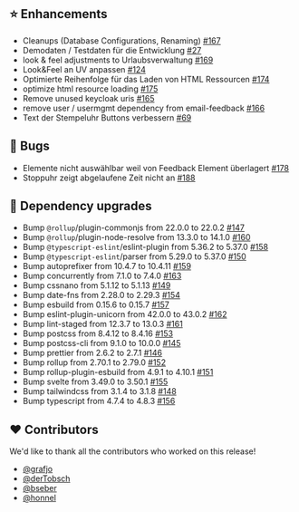 ## ⭐ Enhancements

- Cleanups (Database Configurations, Renaming) [#167](https://github.com/focus-shift/zeiterfassung/pull/167)
- Demodaten / Testdaten für die Entwicklung [#27](https://github.com/focus-shift/zeiterfassung/issues/27)
- look & feel adjustments to Urlaubsverwaltung  [#169](https://github.com/focus-shift/zeiterfassung/pull/169)
- Look&Feel an UV anpassen [#124](https://github.com/focus-shift/zeiterfassung/issues/124)
- Optimierte Reihenfolge für das Laden von HTML Ressourcen [#174](https://github.com/focus-shift/zeiterfassung/issues/174)
- optimize html resource loading [#175](https://github.com/focus-shift/zeiterfassung/pull/175)
- Remove unused keycloak uris [#165](https://github.com/focus-shift/zeiterfassung/pull/165)
- remove user / usermgmt dependency from email-feedback [#166](https://github.com/focus-shift/zeiterfassung/pull/166)
- Text der Stempeluhr Buttons verbessern [#69](https://github.com/focus-shift/zeiterfassung/issues/69)

## 🐞 Bugs

- Elemente nicht auswählbar weil von Feedback Element überlagert [#178](https://github.com/focus-shift/zeiterfassung/issues/178)
- Stoppuhr zeigt abgelaufene Zeit nicht an [#188](https://github.com/focus-shift/zeiterfassung/issues/188)

## 🔨 Dependency upgrades

- Bump `@rollup`/plugin-commonjs from 22.0.0 to 22.0.2 [#147](https://github.com/focus-shift/zeiterfassung/pull/147)
- Bump `@rollup`/plugin-node-resolve from 13.3.0 to 14.1.0 [#160](https://github.com/focus-shift/zeiterfassung/pull/160)
- Bump `@typescript-eslint`/eslint-plugin from 5.36.2 to 5.37.0 [#158](https://github.com/focus-shift/zeiterfassung/pull/158)
- Bump `@typescript-eslint`/parser from 5.29.0 to 5.37.0 [#150](https://github.com/focus-shift/zeiterfassung/pull/150)
- Bump autoprefixer from 10.4.7 to 10.4.11 [#159](https://github.com/focus-shift/zeiterfassung/pull/159)
- Bump concurrently from 7.1.0 to 7.4.0 [#163](https://github.com/focus-shift/zeiterfassung/pull/163)
- Bump cssnano from 5.1.12 to 5.1.13 [#149](https://github.com/focus-shift/zeiterfassung/pull/149)
- Bump date-fns from 2.28.0 to 2.29.3 [#154](https://github.com/focus-shift/zeiterfassung/pull/154)
- Bump esbuild from 0.15.6 to 0.15.7 [#157](https://github.com/focus-shift/zeiterfassung/pull/157)
- Bump eslint-plugin-unicorn from 42.0.0 to 43.0.2 [#162](https://github.com/focus-shift/zeiterfassung/pull/162)
- Bump lint-staged from 12.3.7 to 13.0.3 [#161](https://github.com/focus-shift/zeiterfassung/pull/161)
- Bump postcss from 8.4.12 to 8.4.16 [#153](https://github.com/focus-shift/zeiterfassung/pull/153)
- Bump postcss-cli from 9.1.0 to 10.0.0 [#145](https://github.com/focus-shift/zeiterfassung/pull/145)
- Bump prettier from 2.6.2 to 2.7.1 [#146](https://github.com/focus-shift/zeiterfassung/pull/146)
- Bump rollup from 2.70.1 to 2.79.0 [#152](https://github.com/focus-shift/zeiterfassung/pull/152)
- Bump rollup-plugin-esbuild from 4.9.1 to 4.10.1 [#151](https://github.com/focus-shift/zeiterfassung/pull/151)
- Bump svelte from 3.49.0 to 3.50.1 [#155](https://github.com/focus-shift/zeiterfassung/pull/155)
- Bump tailwindcss from 3.1.4 to 3.1.8 [#148](https://github.com/focus-shift/zeiterfassung/pull/148)
- Bump typescript from 4.7.4 to 4.8.3 [#156](https://github.com/focus-shift/zeiterfassung/pull/156)

## ❤️ Contributors

We'd like to thank all the contributors who worked on this release!

- [@grafjo](https://github.com/grafjo)
- [@derTobsch](https://github.com/derTobsch)
- [@bseber](https://github.com/bseber)
- [@honnel](https://github.com/honnel)
